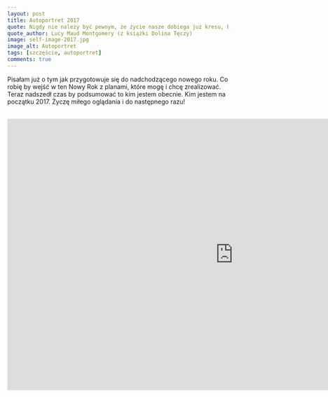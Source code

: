 ```yaml
---
layout: post
title: Autoportret 2017
quote: Nigdy nie należy być pewnym, że życie nasze dobiega już kresu, bo kiedy nam się nawet zdaje, że los skończył pisać swą historię, to gdy odwracamy stronice księgi naszego życia, widzimy ze zdziwieniem świeżo napisany rozdział.
quote_author: Lucy Maud Montgomery (z książki Dolina Tęczy)
image: self-image-2017.jpg
image_alt: Autoportret
tags: [szczęście, autoportret]
comments: true
---
```


Pisałam już o tym jak przygotowuje się do nadchodzącego nowego roku. Co robię by wejść w ten Nowy Rok z planami, które mogę i chcę zrealizować. Teraz nadszedł czas by podsumować to kim jestem obecnie. Kim jestem na początku 2017. Życzę miłego oglądania i do następnego razu!

<br>

<iframe width="1030" height="620" src="https://www.youtube.com/embed/Dv-bUBzeTX4" frameborder="0" allowfullscreen></iframe>
